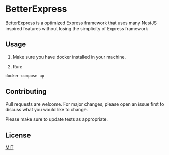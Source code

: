# BetterExpress

BetterExpress is a optimized Express framework that uses many NestJS inspired features without losing the simplicity of Express framework

## Usage

1. Make sure you have docker installed in your machine.

2. Run:

```
docker-compose up
```

## Contributing

Pull requests are welcome. For major changes, please open an issue first to discuss what you would like to change.

Please make sure to update tests as appropriate.

## License

[MIT](https://choosealicense.com/licenses/mit/)
